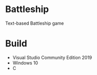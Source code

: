 # Battleship

Text-based Battleship game

# Build
* Visual Studio Community Edition 2019
* Windows 10
* C
